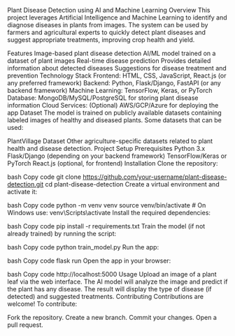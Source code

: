 Plant Disease Detection using AI and Machine Learning
Overview
This project leverages Artificial Intelligence and Machine Learning to identify and diagnose diseases in plants from images. The system can be used by farmers and agricultural experts to quickly detect plant diseases and suggest appropriate treatments, improving crop health and yield.

Features
Image-based plant disease detection
AI/ML model trained on a dataset of plant images
Real-time disease prediction
Provides detailed information about detected diseases
Suggestions for disease treatment and prevention
Technology Stack
Frontend: HTML, CSS, JavaScript, React.js (or any preferred framework)
Backend: Python, Flask/Django, FastAPI (or any backend framework)
Machine Learning: TensorFlow, Keras, or PyTorch
Database: MongoDB/MySQL/PostgreSQL for storing plant disease information
Cloud Services: (Optional) AWS/GCP/Azure for deploying the app
Dataset
The model is trained on publicly available datasets containing labeled images of healthy and diseased plants. Some datasets that can be used:

PlantVillage Dataset
Other agriculture-specific datasets related to plant health and disease detection.
Project Setup
Prerequisites
Python 3.x
Flask/Django (depending on your backend framework)
TensorFlow/Keras or PyTorch
React.js (optional, for frontend)
Installation
Clone the repository:

bash
Copy code
git clone https://github.com/your-username/plant-disease-detection.git
cd plant-disease-detection
Create a virtual environment and activate it:

bash
Copy code
python -m venv venv
source venv/bin/activate  # On Windows use: venv\Scripts\activate
Install the required dependencies:

bash
Copy code
pip install -r requirements.txt
Train the model (if not already trained) by running the script:

bash
Copy code
python train_model.py
Run the app:

bash
Copy code
flask run
Open the app in your browser:

bash
Copy code
http://localhost:5000
Usage
Upload an image of a plant leaf via the web interface.
The AI model will analyze the image and predict if the plant has any disease.
The result will display the type of disease (if detected) and suggested treatments.
Contributing
Contributions are welcome! To contribute:

Fork the repository.
Create a new branch.
Commit your changes.
Open a pull request.
